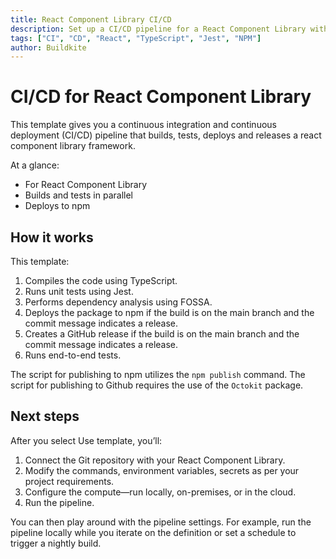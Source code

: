 ```yaml
---
title: React Component Library CI/CD
description: Set up a CI/CD pipeline for a React Component Library with linting, testing, and building using TypeScript, Jest, and npm.
tags: ["CI", "CD", "React", "TypeScript", "Jest", "NPM"]
author: Buildkite
---
```


# CI/CD for React Component Library

This template gives you a continuous integration and continuous deployment (CI/CD) pipeline that builds, tests, deploys and releases a react component library framework.

At a glance:

- For React Component Library
- Builds and tests in parallel
- Deploys to npm

## How it works

This template:

1. Compiles the code using TypeScript.
2. Runs unit tests using Jest.
3. Performs dependency analysis using FOSSA.
4. Deploys the package to npm if the build is on the main branch and the commit message indicates a release.
5. Creates a GitHub release if the build is on the main branch and the commit message indicates a release.
6. Runs end-to-end tests.

The script for publishing to npm utilizes the `npm publish` command. The script for publishing to Github requires the use of the `Octokit` package.

## Next steps

After you select Use template, you’ll:

1. Connect the Git repository with your React Component Library.
2. Modify the commands, environment variables, secrets as per your project requirements.
3. Configure the compute—run locally, on-premises, or in the cloud.
4. Run the pipeline.

You can then play around with the pipeline settings. For example, run the pipeline locally while you iterate on the definition or set a schedule to trigger a nightly build.
